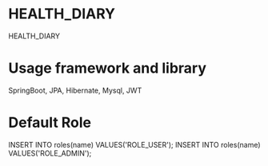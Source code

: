 # HEALTH_DIARY
HEALTH_DIARY

# Usage framework and library
SpringBoot, JPA, Hibernate, Mysql, JWT

# Default Role
INSERT INTO roles(name) VALUES('ROLE_USER');
INSERT INTO roles(name) VALUES('ROLE_ADMIN');

